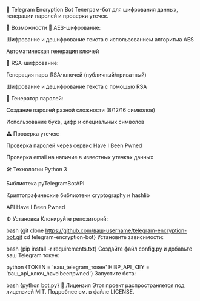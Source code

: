 🔐 Telegram Encryption Bot
Телеграм-бот для шифрования данных, генерации паролей и проверки утечек.

📌 Возможности
🔐 AES-шифрование:

Шифрование и дешифрование текста с использованием алгоритма AES

Автоматическая генерация ключей

🔑 RSA-шифрование:

Генерация пары RSA-ключей (публичный/приватный)

Шифрование и дешифрование текста с помощью RSA

🔢 Генератор паролей:

Создание паролей разной сложности (8/12/16 символов)

Использование букв, цифр и специальных символов

⚠ Проверка утечек:

Проверка паролей через сервис Have I Been Pwned

Проверка email на наличие в известных утечках данных

🛠 Технологии
Python 3

Библиотека pyTelegramBotAPI

Криптографические библиотеки cryptography и hashlib

API Have I Been Pwned

⚙ Установка
Клонируйте репозиторий:

bash
{git clone https://github.com/ваш-username/telegram-encryption-bot.git
cd telegram-encryption-bot}
Установите зависимости:

bash
{pip install -r requirements.txt}
Создайте файл config.py и добавьте ваш Telegram токен:

python
{TOKEN = 'ваш_telegram_токен'
HIBP_API_KEY = 'ваш_api_ключ_haveibeenpwned'}
Запустите бота:

bash
{python bot.py}
📝 Лицензия
Этот проект распространяется под лицензией MIT. Подробнее см. в файле LICENSE.
